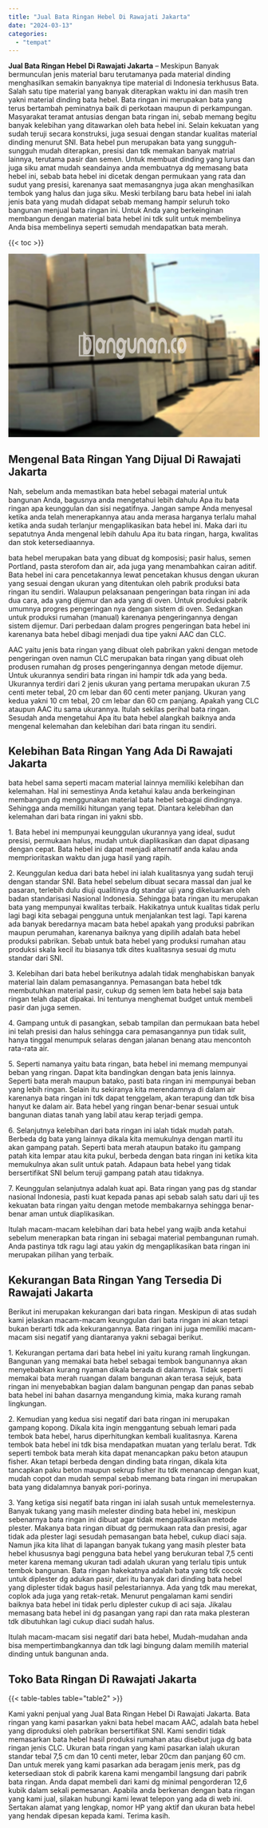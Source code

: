 ```yaml
---
title: "Jual Bata Ringan Hebel Di Rawajati Jakarta"
date: "2024-03-13"
categories: 
  - "tempat"
---
```


**Jual Bata Ringan Hebel Di Rawajati Jakarta** – Meskipun Banyak bermunculan jenis material baru terutamanya pada material dinding menghasilkan semakin banyaknya tipe material di Indonesia terkhusus Bata. Salah satu tipe material yang banyak diterapkan waktu ini dan masih tren yakni material dinding bata hebel. Bata ringan ini merupakan bata yang terus bertambah peminatnya baik di perkotaan maupun di perkampungan. Masyarakat teramat antusias dengan bata ringan ini, sebab memang begitu banyak kelebihan yang ditawarkan oleh bata hebel ini. Selain kekuatan yang sudah teruji secara konstruksi, juga sesuai dengan standar kualitas material dinding menurut SNI. Bata hebel pun merupakan bata yang sungguh-sungguh mudah diterapkan, presisi dan tdk memakan banyak matrial lainnya, terutama pasir dan semen. Untuk membuat dinding yang lurus dan juga siku amat mudah seandainya anda membuatnya dg memasang bata hebel ini, sebab bata hebel ini dicetak dengan permukaan yang rata dan sudut yang presisi, karenanya saat memasangnya juga akan menghasilkan tembok yang halus dan juga siku. Meski terbilang baru bata hebel ini ialah jenis bata yang mudah didapat sebab memang hampir seluruh toko bangunan menjual bata ringan ini. Untuk Anda yang berkeinginan membangun dengan material bata hebel ini tdk sulit untuk membelinya Anda bisa membelinya seperti semudah mendapatkan bata merah.

{{< toc >}}

![Jual Bata Ringan Hebel Di Rawajati Jakarta](/images/jual-hebel-murah-32.png)

## Mengenal Bata Ringan Yang Dijual Di Rawajati Jakarta

Nah, sebelum anda memastikan bata hebel sebagai material untuk bangunan Anda, bagusnya anda mengetahui lebih dahulu Apa itu bata ringan apa keunggulan dan sisi negatifnya. Jangan sampe Anda menyesal ketika anda telah menerapkannya atau anda merasa harganya terlalu mahal ketika anda sudah terlanjur mengaplikasikan bata hebel ini. Maka dari itu sepatutnya Anda mengenal lebih dahulu Apa itu bata ringan, harga, kwalitas dan stok ketersediaannya.

bata hebel merupakan bata yang dibuat dg komposisi; pasir halus, semen Portland, pasta sterofom dan air, ada juga yang menambahkan cairan aditif. Bata hebel ini cara pencetakannya lewat pencetakan khusus dengan ukuran yang sesuai dengan ukuran yang ditentukan oleh pabrik produksi bata ringan itu sendiri. Walaupun pelaksanaan pengeringan bata ringan ini ada dua cara, ada yang dijemur dan ada yang di oven. Untuk produksi pabrik umumnya progres pengeringan nya dengan sistem di oven. Sedangkan untuk produksi rumahan (manual) karenanya pengeringannya dengan sistem dijemur. Dari perbedaan dalam progres pengeringan bata hebel ini karenanya bata hebel dibagi menjadi dua tipe yakni AAC dan CLC.

AAC yaitu jenis bata ringan yang dibuat oleh pabrikan yakni dengan metode pengeringan oven namun CLC merupakan bata ringan yang dibuat oleh produsen rumahan dg proses pengeringannya dengan metode dijemur. Untuk ukurannya sendiri bata ringan ini hampir tdk ada yang beda. Ukurannya terdiri dari 2 jenis ukuran yang pertama merupakan ukuran 7.5 centi meter tebal, 20 cm lebar dan 60 centi meter panjang. Ukuran yang kedua yakni 10 cm tebal, 20 cm lebar dan 60 cm panjang. Apakah yang CLC ataupun AAC itu sama ukurannya. Itulah sekilas perihal bata ringan. Sesudah anda mengetahui Apa itu bata hebel alangkah baiknya anda mengenal kelemahan dan kelebihan dari bata ringan itu sendiri.

## Kelebihan Bata Ringan Yang Ada Di Rawajati Jakarta

bata hebel sama seperti macam material lainnya memiliki kelebihan dan kelemahan. Hal ini semestinya Anda ketahui kalau anda berkeinginan membangun dg menggunakan material bata hebel sebagai dindingnya. Sehingga anda memiliki hitungan yang tepat. Diantara kelebihan dan kelemahan dari bata ringan ini yakni sbb.

1\. Bata hebel ini mempunyai keunggulan ukurannya yang ideal, sudut presisi, permukaan halus, mudah untuk diaplikasikan dan dapat dipasang dengan cepat. Bata hebel ini dapat menjadi alternatif anda kalau anda memprioritaskan waktu dan juga hasil yang rapih.

2\. Keunggulan kedua dari bata hebel ini ialah kualitasnya yang sudah teruji dengan standar SNI. Bata hebel sebelum dibuat secara massal dan jual ke pasaran, terlebih dulu diuji qualitinya dg standar uji yang dikeluarkan oleh badan standarisasi Nasional Indonesia. Sehingga bata ringan itu merupakan bata yang mempunyai kwalitas terbaik. Hakikatnya untuk kualitas tidak perlu lagi bagi kita sebagai pengguna untuk menjalankan test lagi. Tapi karena ada banyak beredarnya macam bata hebel apakah yang produksi pabrikan maupun perumahan, karenanya baiknya yang dipilih adalah bata hebel produksi pabrikan. Sebab untuk bata hebel yang produksi rumahan atau produksi skala kecil itu biasanya tdk dites kualitasnya sesuai dg mutu standar dari SNI.

3\. Kelebihan dari bata hebel berikutnya adalah tidak menghabiskan banyak material lain dalam pemasangannya. Pemasangan bata hebel tdk membutuhkan material pasir, cukup dg semen lem bata hebel saja bata ringan telah dapat dipakai. Ini tentunya menghemat budget untuk membeli pasir dan juga semen.

4\. Gampang untuk di pasangkan, sebab tampilan dan permukaan bata hebel ini telah presisi dan halus sehingga cara pemasangannya pun tidak sulit, hanya tinggal menumpuk selaras dengan jalanan benang atau mencontoh rata-rata air.

5\. Seperti namanya yaitu bata ringan, bata hebel ini memang mempunyai beban yang ringan. Dapat kita bandingkan dengan bata jenis lainnya. Seperti bata merah maupun batako, pasti bata ringan ini mempunyai beban yang lebih ringan. Selain itu sekiranya kita merendamnya di dalam air karenanya bata ringan ini tdk dapat tenggelam, akan terapung dan tdk bisa hanyut ke dalam air. Bata hebel yang ringan benar-benar sesuai untuk bangunan diatas tanah yang labil atau kerap terjadi gempa.

6\. Selanjutnya kelebihan dari bata ringan ini ialah tidak mudah patah. Berbeda dg bata yang lainnya dikala kita memukulnya dengan martil itu akan gampang patah. Seperti bata merah ataupun batako itu gampang patah kita lempar atau kita pukul, berbeda dengan bata ringan ini ketika kita memukulnya akan sulit untuk patah. Adapaun bata hebel yang tidak bersertifikat SNI belum teruji gampang patah atau tidaknya.

7\. Keunggulan selanjutnya adalah kuat api. Bata ringan yang pas dg standar nasional Indonesia, pasti kuat kepada panas api sebab salah satu dari uji tes kekuatan bata ringan yaitu dengan metode membakarnya sehingga benar-benar aman untuk diaplikasikan.

Itulah macam-macam kelebihan dari bata hebel yang wajib anda ketahui sebelum menerapkan bata ringan ini sebagai material pembangunan rumah. Anda pastinya tdk ragu lagi atau yakin dg mengaplikasikan bata ringan ini merupakan pilihan yang terbaik.

## Kekurangan Bata Ringan Yang Tersedia Di Rawajati Jakarta

Berikut ini merupakan kekurangan dari bata ringan. Meskipun di atas sudah kami jelaskan macam-macam keunggulan dari bata ringan ini akan tetapi bukan berarti tdk ada kekurangannya. Bata ringan ini juga memiliki macam-macam sisi negatif yang diantaranya yakni sebagai berikut.

1\. Kekurangan pertama dari bata hebel ini yaitu kurang ramah lingkungan. Bangunan yang memakai bata hebel sebagai tembok bangunannya akan menyebabkan kurang nyaman dikala berada di dalamnya. Tidak seperti memakai bata merah ruangan dalam bangunan akan terasa sejuk, bata ringan ini menyebabkan bagian dalam bangunan pengap dan panas sebab bata hebel ini bahan dasarnya mengandung kimia, maka kurang ramah lingkungan.

2\. Kemudian yang kedua sisi negatif dari bata ringan ini merupakan gampang kopong. Dikala kita ingin menggantung sebuah lemari pada tembok bata hebel, harus diperhitungkan kembali kualitasnya. Karena tembok bata hebel ini tdk bisa mendapatkan muatan yang terlalu berat. Tdk seperti tembok bata merah kita dapat menancapkan paku beton ataupun fisher. Akan tetapi berbeda dengan dinding bata ringan, dikala kita tancapkan paku beton maupun sekrup fisher itu tdk menancap dengan kuat, mudah copot dan mudah sempal sebab memang bata ringan ini merupakan bata yang didalamnya banyak pori-porinya.

3\. Yang ketiga sisi negatif bata ringan ini ialah susah untuk memelesternya. Banyak tukang yang masih melester dinding bata hebel ini, meskipun sebenarnya bata ringan ini dibuat agar tidak mengaplikasikan metode plester. Makanya bata ringan dibuat dg permukaan rata dan presisi, agar tidak ada plester lagi sesudah pemasangan bata hebel, cukup diaci saja. Namun jika kita lihat di lapangan banyak tukang yang masih plester bata hebel khususnya bagi pengguna bata hebel yang berukuran tebal 7,5 centi meter karena memang ukuran tadi adalah ukuran yang terlalu tipis untuk tembok bangunan. Bata ringan hakekatnya adalah bata yang tdk cocok untuk diplester dg adukan pasir, dari itu banyak dari dinding bata hebel yang diplester tidak bagus hasil pelestariannya. Ada yang tdk mau merekat, coplok ada juga yang retak-retak. Menurut pengalaman kami sendiri baiknya bata hebel ini tidak perlu diplester cukup di aci saja. Jikalau memasang bata hebel ini dg pasangan yang rapi dan rata maka plesteran tdk dibutuhkan lagi cukup diaci sudah halus.

Itulah macam-macam sisi negatif dari bata hebel, Mudah-mudahan anda bisa mempertimbangkannya dan tdk lagi bingung dalam memilih material dinding untuk bangunan anda.

## Toko Bata Ringan Di Rawajati Jakarta

{{< table-tables table="table2" >}}

Kami yakni penjual yang Jual Bata Ringan Hebel Di Rawajati Jakarta. Bata ringan yang kami pasarkan yakni bata hebel macam AAC, adalah bata hebel yang diproduksi oleh pabrikan bersertifikat SNI. Kami sendiri tidak memasarkan bata hebel hasil produksi rumahan atau disebut juga dg bata ringan jenis CLC. Ukuran bata ringan yang kami pasarkan ialah ukuran standar tebal 7,5 cm dan 10 centi meter, lebar 20cm dan panjang 60 cm. Dan untuk merek yang kami pasarkan ada beragam jenis merk, pas dg ketersediaan stok di pabrik karena kami mengambil langsung dari pabrik bata ringan. Anda dapat membeli dari kami dg minimal pengorderan 12,6 kubik dalam sekali pemesanan. Apabila anda berkenan dengan bata ringan yang kami jual, silakan hubungi kami lewat telepon yang ada di web ini. Sertakan alamat yang lengkap, nomor HP yang aktif dan ukuran bata hebel yang hendak dipesan kepada kami. Terima kasih.
